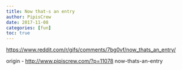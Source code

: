 ```yaml
---
title: Now that-s an entry
author: PipisCrew
date: 2017-11-08
categories: [fun]
toc: true
---
```


https://www.reddit.com/r/gifs/comments/7bg0vf/now_thats_an_entry/

origin - http://www.pipiscrew.com/?p=11078 now-thats-an-entry